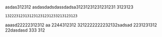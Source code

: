 

asdas312312
asdasdadsdassdadsa31231231231231231
3123123

    132223123131231231231233213123123
aaasd22222312312
  aa    2244312312
3212222222232132sadsad
2231231312
22dasdasd
333
312
